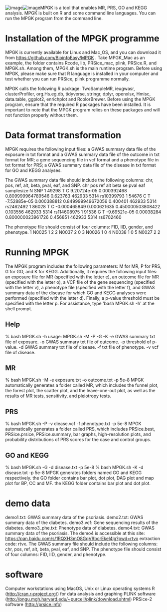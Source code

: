 ![image](https://github.com/BioinfoEasy/MPGK/assets/162677537/540fd00b-62dd-4587-8fc9-b05374cb5ddf)![image](https://github.com/BioinfoEasy/MPGK/assets/162677537/6e16701f-027d-4ae5-8e31-24cd247b8683)MPGK is a tool that enables MR, PRS, GO and KEGG analysis. MPGK is built on R and some command line languages. You can run the MPGK program from the command line.

# Installation of the MPGK programme
MPGK is currently available for Linux and Mac_OS, and you can download it from https://github.com/BioinfoEasy/MPGK . Take MPGK_Mac as an example, the folder contains Rcode, lib, PRSice_mac, plink, PRSice.R, and MPGK.sh. Among them, MPGK.sh is the main runtime program. Before using MPGK, please make sure that R language is installed in your computer and test whether you can run PRSice, plink programme normally. 

MPGK calls the following R package: TwoSampleMR, ieugwasr, clusterProfiler, org.Hs.eg.db, tidyverse, stringr, dplyr, openxlsx, Hmisc, data.table, ggplot2, enrichplot and RcolorBrewer. Before using the MPGK program, ensure that the required R packages have been installed. It is important to note that the MPGK program relies on these packages and will not function properly without them.

# Data format transformation
MPGK requires the following input files: a GWAS summary data file of the exposure in txt format and  a GWAS summary data file of the outcome in txt format for MR; a gene sequencing file in vcf format and a phenotype file in txt format for PRS; a GWAS summary data file of the disease in txt format for GO and KEGG analyses.

The GWAS summary data file should include the following columns: chr, pos, ref, alt, beta, pval, eaf, and SNP.
chr pos ref alt beta se pval eaf samplesize N SNP
1 49298 T C 9.20724e-05 0.000392468 0.809999964789546 0.623763 462933 5314 rs10399793
1 54676 C T -7.52885e-05 0.000388812 0.849999949672056 0.400401 462933 5314 rs2462492
1 86028 T C -0.000465849 0.000621635 0.450000503808422 0.103556 462933 5314 rs114608975
1 91536 G T -9.69521e-05 0.00038284 0.800000023961726 0.456851 462933 5314 rs6702460

The phenotype file should consist of four columns: FID, IID, gender, and phenotype.
1 N0025 1 2
2 N0037 2 0
3 N0026 1 0
4 N0038 1 0
5 N0027 2 2

# Running MPGK
The MPGK program includes the following parameters: M for MR, P for PRS, G for GO, and K for KEGG. Additionally, it requires the following input files: an exposure file for MR (specified with the letter e), an outcome file for MR (specified with the letter o), a VCF file of the gene sequencing (specified with the letter v), a phenotype file (specified with the letter f), and GWAS summary data of the disease for which GO and KEGG analyses were performed (specified with the letter d). Finally, a p-value threshold must be specified with the letter p. For assistance, type 'bash MPGK.sh -h' at the shell prompt.

## Help
% bash MPGK.sh -h
usage: MPGK.sh -M<MR> -P<PRS> -G<GO> -K<KEGG>
-e	GWAS summary txt file of exposure.
-o	GWAS summary txt file of outcome.
-p	threshold of p-value.
-d	GWAS summary txt file of disease.
-f	txt file of phenotype.
-v	vcf file of disease.

## MR
% bash MPGK.sh -M -e exposure.txt -o outcome.txt -p 5e-8
MPGK automatically generates a folder called MR, which includes the funnel plot, the forest plot, the scatter plot, and the leave-one-out plot, as well as the results of MR tests, sensitivity, and pleiotropy tests.

## PRS
% bash MPGK.sh -P -v diease.vcf -f phenotype.txt -p 5e-8
MPGK automatically generates a folder called PRS, which includes PRSice.best, PRSice.prsice, PRSice.summary, bar graphs, high-resolution plots, and probability distributions of PRS scores for the case and control groups.

## GO and KEGG
% bash MPGK.sh -G -d disease.txt -p 5e-8
% bash MPGK.sh -K -d disease.txt -p 5e-8
MPGK generates folders named GO and KEGG respectively. the GO folder contains bar plot, dot plot, DAG plot and map plot for BP, CC and MF. the KEGG folder contains bar plot and dot plot.

# demo data
demo1.txt: GWAS summary data of the psoriasis.
demo2.txt: GWAS summary data of the diabetes.
demo3.vcf: Gene sequencing results of the diabetes.
demo3_phe.txt: Phenotype data of diabetes.
demo4.txt: GWAS summary data of the psoriasis. The demo4 is accessible at this site: https://pan.baidu.com/s/1RQXH3mO8GqV9bcrEkel4lg?pwd=rtvx extraction code: rtvx.
The GWAS summary file should include the following columns: chr, pos, ref, alt, beta, pval, eaf, and SNP. The phenotype file should consist of four columns: FID, IID, gender, and phenotype.

# software
Computer workstations using MacOS, Unix or Linux operating systems
R (http://cran.r-project.org/) for data analysis and graphing
PLINK software (http://pngu.mgh.harvard.edu/~purcell/plink/download.shtml)
PRSice-2 software (http://prsice.info)

